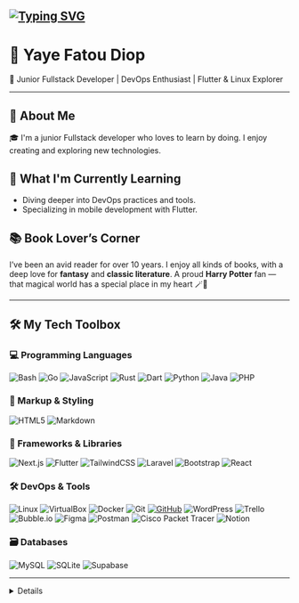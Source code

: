 ## [![Typing SVG](https://readme-typing-svg.herokuapp.com?font=Fira+Code&weight=600&pause=100&width=435&lines=Hi+there+%F0%9F%91%8B)](https://git.io/typing-svg)

# 🌸 Yaye Fatou Diop

🌈 Junior Fullstack Developer | DevOps Enthusiast | Flutter & Linux Explorer

---

## 🌟 About Me

🎓 I'm a junior Fullstack developer who loves to learn by doing. I enjoy creating and exploring new technologies.

## 🌱 What I'm Currently Learning

- Diving deeper into DevOps practices and tools.
- Specializing in mobile development with Flutter.

## 📚 Book Lover’s Corner

I’ve been an avid reader for over 10 years. I enjoy all kinds of books, with a deep love for **fantasy** and **classic literature**.
A proud **Harry Potter** fan — that magical world has a special place in my heart 🪄📖

---

## 🛠️ My Tech Toolbox

### 💻 Programming Languages

![Bash](https://img.shields.io/badge/Bash-121011?style=for-the-badge&logo=gnu-bash&logoColor=white)
![Go](https://img.shields.io/badge/Go-00ADD8?style=for-the-badge&logo=go&logoColor=white)
![JavaScript](https://img.shields.io/badge/JavaScript-F7DF1E?style=for-the-badge&logo=javascript&logoColor=black)
![Rust](https://img.shields.io/badge/Rust-000000?style=for-the-badge&logo=rust&logoColor=white)
![Dart](https://img.shields.io/badge/Dart-0175C2?style=for-the-badge&logo=dart&logoColor=white)
![Python](https://img.shields.io/badge/Python-3776AB?style=for-the-badge&logo=python&logoColor=white)
![Java](https://img.shields.io/badge/Java-ED8B00?style=for-the-badge&logo=java&logoColor=white)
![PHP](https://img.shields.io/badge/PHP-777BB4?style=for-the-badge&logo=php&logoColor=white)

### 📄 Markup & Styling

![HTML5](https://img.shields.io/badge/html5-%23E34F26.svg?style=for-the-badge&logo=html5&logoColor=white)
![Markdown](https://img.shields.io/badge/markdown-%23000000.svg?style=for-the-badge&logo=markdown&logoColor=white)

### 🎨 Frameworks & Libraries

![Next.js](https://img.shields.io/badge/next.js-000000?style=for-the-badge&logo=nextdotjs&logoColor=white)
![Flutter](https://img.shields.io/badge/Flutter-02569B?style=for-the-badge&logo=flutter&logoColor=white)
![TailwindCSS](https://img.shields.io/badge/Tailwind_CSS-38B2AC?style=for-the-badge&logo=tailwind-css&logoColor=white)
![Laravel](https://img.shields.io/badge/Laravel-FF2D20?style=for-the-badge&logo=laravel&logoColor=white)
![Bootstrap](https://img.shields.io/badge/Bootstrap-563D7C?style=for-the-badge&logo=bootstrap&logoColor=white)
![React](https://img.shields.io/badge/React-20232A?style=for-the-badge&logo=react&logoColor=61DAFB)

### 🛠️ DevOps & Tools

![Linux](https://img.shields.io/badge/Linux-FCC624?style=for-the-badge&logo=linux&logoColor=black)
![VirtualBox](https://img.shields.io/badge/VirtualBox-183A61?style=for-the-badge&logo=virtualbox&logoColor=white)
![Docker](https://img.shields.io/badge/Docker-2496ED?style=for-the-badge&logo=docker&logoColor=white)
![Git](https://img.shields.io/badge/Git-F05032?style=for-the-badge&logo=git&logoColor=white)
[![GitHub](https://img.shields.io/badge/GitHub-100000?style=for-the-badge&logo=github&logoColor=white)](https://github.com)
![WordPress](https://img.shields.io/badge/WordPress-21759B?style=for-the-badge&logo=wordpress&logoColor=white)
![Trello](https://img.shields.io/badge/Trello-0052CC?style=for-the-badge&logo=trello&logoColor=white)
![Bubble.io](https://img.shields.io/badge/Bubble.io-000000?style=for-the-badge&logo=bubble&logoColor=white)
![Figma](https://img.shields.io/badge/Figma-F24E1E?style=for-the-badge&logo=figma&logoColor=white)
![Postman](https://img.shields.io/badge/Postman-FF6C37?style=for-the-badge&logo=postman&logoColor=white)
![Cisco Packet Tracer](https://img.shields.io/badge/Cisco%20Packet%20Tracer-1BA0D7?style=for-the-badge&logo=cisco&logoColor=white)
![Notion](https://img.shields.io/badge/Notion-%23000000.svg?style=for-the-badge&logo=notion&logoColor=white)

### 🗃️ Databases

![MySQL](https://img.shields.io/badge/MySQL-4479A1?style=for-the-badge&logo=mysql&logoColor=white)
![SQLite](https://img.shields.io/badge/SQLite-07405E?style=for-the-badge&logo=sqlite&logoColor=white)
![Supabase](https://img.shields.io/badge/Supabase-3ECF8E?style=for-the-badge&logo=supabase&logoColor=white)

---

<details>
<p align="center">
  <a href="https://github.com/yayediop2">
    <img src="http://github-profile-summary-cards.vercel.app/api/cards/profile-details?username=yayediop2&count_private=true&hide_border=true&theme=transparent" />
  </a>
  <a href="https://github.com/yayediop2">
    <img src="https://github-readme-activity-graph.vercel.app/graph?username=yayediop2&bg_color=0d1117&color=708090&line=139ae1&point=ffffff&area=true&hide_border=true&card_width=338&theme=transparent" />
  </a>
  <a href="https://github.com/yayediop2">
    <img src="https://github-readme-streak-stats.herokuapp.com/?user=yayediop2&hide_border=true&card_width=338&theme=transparent" />
  </a>
  <a href="https://github.com/yayediop2">
    <img src="http://github-profile-summary-cards.vercel.app/api/cards/stats?username=yayediop2&card_width=338&theme=transparent" />
  </a>
  <a href="https://github.com/yayediop2">
    <img src="https://github-readme-stats.vercel.app/api/top-langs/?username=yayediop2&hide_border=true&card_width=338&theme=transparent" />
  </a>
</p>
</details>


